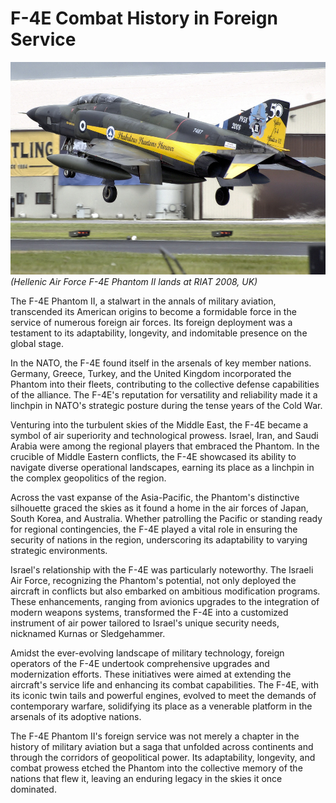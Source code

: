 # F-4E Combat History in Foreign Service

![real_life_f_4e_greece_lands_in_riat](../img/real_life_greek_phantom_lands_riat.jpg)
_(Hellenic Air Force F-4E Phantom II lands at RIAT 2008, UK)_

The F-4E Phantom II, a stalwart in the annals of military aviation, transcended its American origins
to become a formidable force in the service of numerous foreign air forces. Its foreign deployment
was a testament to its adaptability, longevity, and indomitable presence on the global stage.

In the NATO, the F-4E found itself in the arsenals of key member nations. Germany, Greece,
Turkey, and the United Kingdom incorporated the Phantom into their fleets, contributing to the
collective defense capabilities of the alliance. The F-4E's reputation for versatility and
reliability made it a linchpin in NATO's strategic posture during the tense years of the Cold War.

Venturing into the turbulent skies of the Middle East, the F-4E became a symbol of air superiority
and technological prowess. Israel, Iran, and Saudi Arabia were among the regional players that
embraced the Phantom. In the crucible of Middle Eastern conflicts, the F-4E showcased its ability to
navigate diverse operational landscapes, earning its place as a linchpin in the complex geopolitics
of the region.

Across the vast expanse of the Asia-Pacific, the Phantom's distinctive silhouette graced the skies
as it found a home in the air forces of Japan, South Korea, and Australia. Whether patrolling the
Pacific or standing ready for regional contingencies, the F-4E played a vital role in ensuring the
security of nations in the region, underscoring its adaptability to varying strategic environments.

Israel's relationship with the F-4E was particularly noteworthy. The Israeli Air Force, recognizing
the Phantom's potential, not only deployed the aircraft in conflicts but also embarked on ambitious
modification programs. These enhancements, ranging from avionics upgrades to the integration of
modern weapons systems, transformed the F-4E into a customized instrument of air power tailored to
Israel's unique security needs, nicknamed Kurnas or Sledgehammer.

Amidst the ever-evolving landscape of military technology, foreign operators of the F-4E undertook
comprehensive upgrades and modernization efforts. These initiatives were aimed at extending the
aircraft's service life and enhancing its combat capabilities. The F-4E, with its iconic twin tails
and powerful engines, evolved to meet the demands of contemporary warfare, solidifying its place as
a venerable platform in the arsenals of its adoptive nations.

The F-4E Phantom II's foreign service was not merely a chapter in the history of military aviation
but a saga that unfolded across continents and through the corridors of geopolitical power. Its
adaptability, longevity, and combat prowess etched the Phantom into the collective memory of the
nations that flew it, leaving an enduring legacy in the skies it once dominated.

